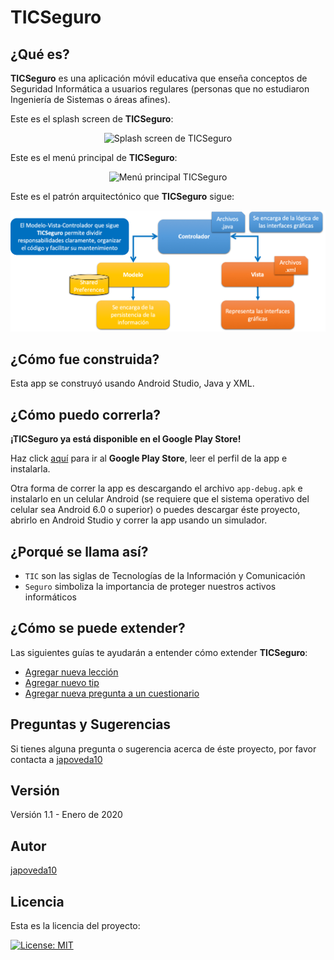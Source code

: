 # TICSeguro

## ¿Qué es?

**TICSeguro** es una aplicación móvil educativa que enseña conceptos de Seguridad Informática a usuarios regulares (personas que no estudiaron Ingeniería de Sistemas o áreas afines).

Este es el splash screen de **TICSeguro**:

<p align="center">
  <img alt="Splash screen de TICSeguro" src="https://github.com/JulioPoveda/TICSeguro/blob/master/images/TICSeguro_splash_screen.png?raw=true" height="500" width="300">
</p>

Este es el menú principal de **TICSeguro**:

<p align="center">
  <img alt="Menú principal TICSeguro" src="https://github.com/JulioPoveda/TICSeguro/blob/master/images/TICSeguro_main_menu.png?raw=true" height="500" width="300">
</p>

Este es el patrón arquitectónico que **TICSeguro** sigue:

<p align="center">
  <img alt="Patrón Arquitectónico Modelo Vista Controlador de TICSeguro" src="https://raw.githubusercontent.com/JulioPoveda/TICSeguro/master/images/PATRON_ARQUITECTONICO.png">
</p>

## ¿Cómo fue construida?

Esta app se construyó usando Android Studio, Java y XML.

## ¿Cómo puedo correrla?

**¡TICSeguro ya está disponible en el Google Play Store!** 

Haz click [aquí](https://play.google.com/store/apps/details?id=com.educationalappsdev.ticseguro&hl=es_419) para ir al **Google Play Store**, leer el perfil de la app e instalarla.

Otra forma de correr la app es descargando el archivo `app-debug.apk` e instalarlo en un celular Android (se requiere que el sistema operativo del celular sea Android 6.0 o superior) o puedes descargar éste proyecto, abrirlo en Android Studio y correr la app usando un simulador.

## ¿Porqué se llama así?

* ```TIC``` son las siglas de Tecnologías de la Información y Comunicación
* ```Seguro``` simboliza la importancia de proteger nuestros activos informáticos

## ¿Cómo se puede extender?

Las siguientes guías te ayudarán a entender cómo extender **TICSeguro**:

* [Agregar nueva lección](https://github.com/JulioPoveda/TICSeguro/blob/master/EXTENDER%20LA%20APP/AGREGAR_NUEVA_LECCION.md)
* [Agregar nuevo tip](https://github.com/JulioPoveda/TICSeguro/blob/master/EXTENDER%20LA%20APP/AGREGAR_NUEVO_TIP.md)
* [Agregar nueva pregunta a un cuestionario](https://github.com/JulioPoveda/TICSeguro/blob/master/EXTENDER%20LA%20APP/AGREGAR_NUEVA_PREGUNTA_CUESTIONARIO.md)

## Preguntas y Sugerencias

Si tienes alguna pregunta o sugerencia acerca de éste proyecto, por favor contacta a [japoveda10](mailto:ja.poveda10@uniandes.edu.co)

## Versión

Versión 1.1 - Enero de 2020

## Autor

[japoveda10](https://github.com/japoveda10)

## Licencia

Esta es la licencia del proyecto:

[![License: MIT](https://img.shields.io/badge/License-MIT-yellow.svg)](https://opensource.org/licenses/MIT)

